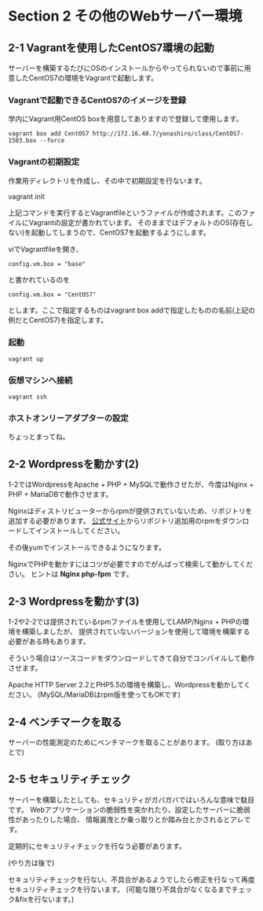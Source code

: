# Section 2 その他のWebサーバー環境

## 2-1 Vagrantを使用したCentOS7環境の起動

サーバーを構築するたびにOSのインストールからやってられないので事前に用意したCentOS7の環境をVagrantで起動します。

### Vagrantで起動できるCentOS7のイメージを登録

学内にVagrant用CentOS boxを用意してありますので登録して使用します。

    vagrant box add CentOS7 http://172.16.40.7/yonashiro/class/CentOS7-1503.box --force

### Vagrantの初期設定

作業用ディレクトリを作成し、その中で初期設定を行ないます。

   vagrant init

上記コマンドを実行するとVagrantfileというファイルが作成されます。このファイルにVagrantの設定が書かれています。
そのままではデフォルトのOS(存在しない)を起動してしまうので、CentOS7を起動するようにします。

viでVagrantfileを開き、

    config.vm.box = "base"

と書かれているのを

    config.vm.box = "CentOS7"

とします。ここで指定するものはvagrant box addで指定したものの名前(上記の例だとCentOS7)を指定します。

### 起動

    vagrant up

### 仮想マシンへ接続

    vagrant ssh

### ホストオンリーアダプターの設定

ちょっとまってね。

## 2-2 Wordpressを動かす(2)

1-2ではWordpressをApache + PHP + MySQLで動作させたが、今度はNginx + PHP + MariaDBで動作させます。

Nginxはディストリビューターからrpmが提供されていないため、リポジトリを追加する必要があります。
[公式サイト](http://nginx.org/en/linux_packages.html#stable)からリポジトリ追加用のrpmをダウンロードしてインストールしてください。

その後yumでインストールできるようになります。

NginxでPHPを動かすにはコツが必要ですのでがんばって検索して動かしてください。
ヒントは **Nginx php-fpm** です。

## 2-3 Wordpressを動かす(3)

1-2や2-2では提供されているrpmファイルを使用してLAMP/Nginx + PHPの環境を構築しましたが、
提供されていないバージョンを使用して環境を構築する必要がある時もあります。

そういう場合はソースコードをダウンロードしてきて自分でコンパイルして動作させます。

Apache HTTP Server 2.2とPHP5.5の環境を構築し、Wordpressを動かしてください。
(MySQL/MariaDBはrpm版を使ってもOKです)

## 2-4 ベンチマークを取る

サーバーの性能測定のためにベンチマークを取ることがあります。
(取り方はあとで)

## 2-5 セキュリティチェック

サーバーを構築したとしても、セキュリティがガバガバではいろんな意味で駄目です。
Webアプリケーションの脆弱性を突かれたり、設定したサーバーに脆弱性があったりした場合、
情報漏洩とか乗っ取りとか踏み台とかされるとアレです。

定期的にセキュリティチェックを行なう必要があります。

(やり方は後で)

セキュリティチェックを行ない、不具合があるようでしたら修正を行なって再度セキュリティチェックを行ないます。
(可能な限り不具合がなくなるまでチェック&fixを行ないます。)
